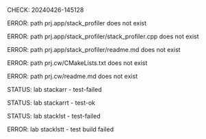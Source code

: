 CHECK: 20240426-145128
ERROR: path prj.app/stack_profiler does not exist
ERROR: path prj.app/stack_profiler/stack_profiler.cpp does not exist
ERROR: path prj.app/stack_profiler/readme.md does not exist
ERROR: path prj.cw/CMakeLists.txt does not exist
ERROR: path prj.cw/readme.md does not exist
STATUS: lab stackarr - test-failed
STATUS: lab stackarrt - test-ok
STATUS: lab stacklst - test-failed
ERROR: lab stacklstt - test build failed
